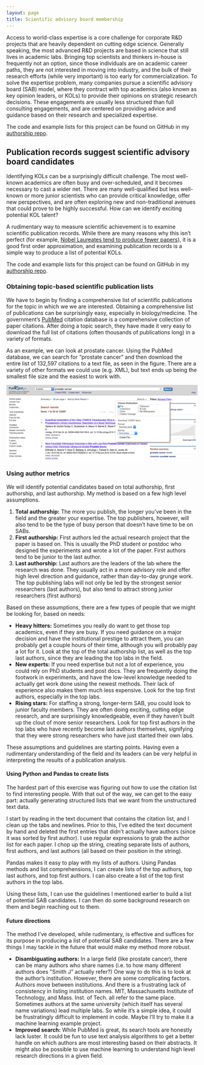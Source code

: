 ```yaml
---
layout: page
title: Scientific advisory board membership
---
```


Access to world-class expertise is a core challenge for corporate R&D projects that are heavily dependent on cutting edge science. Generally speaking, the most advanced R&D projects are based in science that still lives in academic labs. Bringing top scientists and thinkers in-house is frequently not an option, since those individuals are on academic career paths, they are not interested in moving into industry, and the bulk of their research efforts (while very important) is too early for commercialization. To solve the expertise problem, many companies pursue a scientific advisory board (SAB) model, where they contract with top academics (also known as key opinion leaders, or KOLs) to provide their opinions on strategic research decisions. These engagements are usually less structured than full consulting engagements, and are centered on providing advice and guidance based on their research and specialized expertise.

The code and example lists for this project can be found on GitHub in my [authorship repo](https://github.com/winstonlarson/authorship).

## Publication records suggest scientific advisory board candidates

Identifying KOLs can be a surprisingly difficult challenge. The most well-known academics are often busy and over-scheduled, and it becomes necessary to cast a wider net. There are many well-qualified but less well-known or more junior scientists who can provide critical knowledge, offer new perspectives, and are often exploring new and non-traditional avenues that could prove to be highly successful. How can we identify exciting potential KOL talent?

A rudimentary way to measure scientific achievement is to examine scientific publication records. While there are many reasons why this isn’t perfect (for example, [Nobel Laureates tend to produce fewer papers](http://journals.plos.org/plosone/article?id=10.1371/journal.pone.0134164)), it is a good first order approximation, and examining publication records is a simple way to produce a list of potential KOLs.

The code and example lists for this project can be found on GitHub in my [authorship repo](https://github.com/winstonlarson/authorship).

### Obtaining topic-based scientific publication lists

We have to begin by finding a comprehensive list of scientific publications for the topic in which we we are interested. Obtaining a comprehensive list of publications can be surprisingly easy, especially in biology/medicine. The government’s [PubMed](http://www.ncbi.nlm.nih.gov/pubmed) citation database is a comprehensive collection of paper citations. After doing a topic search, they have made it very easy to download the full list of citations (often thousands of publications long) in a variety of formats.

As an example, we can look at prostate cancer. Using the PubMed database, we can search for “prostate cancer” and then download the entire list of 132,597 citations to a text file, as seen in the figure. There are a variety of other formats we could use (e.g. XML), but text ends up being the smallest file size and the easiest to work with.

<p align="center">
<img src="/images/2016-01-04-pubmed-results.png" alt="The pubmed website. Search for your topic, then click on Send to in the upper right corner." width="700">
</p>

### Using author metrics
We will identify potential candidates based on total authorship, first authorship, and last authorship. My method is based on a few high level assumptions.

1. **Total authorship:** The more you publish, the longer you’ve been in the field and the greater your expertise. The top publishers, however, will also tend to be the type of busy person that doesn’t have time to be on SABs.
2. **First authorship:** First authors led the actual research project that the paper is based on. This is usually the PhD student or postdoc who designed the experiments and wrote a lot of the paper. First authors tend to be junior to the last author.
3. **Last authorship:** Last authors are the leaders of the lab where the research was done. They usually act in a more advisory role and offer high level direction and guidance, rather than day-to-day grunge work. The top publishing labs will not only be led by the strongest senior researchers (last authors), but also tend to attract strong junior researchers (first authors)

Based on these assumptions, there are a few types of people that we might be looking for, based on needs:

+ **Heavy hitters:** Sometimes you really do want to get those top academics, even if they are busy. If you need guidance on a major decision and have the institutional prestige to attract them, you can probably get a couple hours of their time, although you will probably pay a lot for it. Look at the top of the total authorship list, as well as the top last authors, since they are leading the top labs in the field.
+ **New experts:** If you need expertise but not a lot of experience, you could rely on PhD students and post docs. They are frequently doing the footwork in experiments, and have the low-level knowledge needed to actually get work done using the newest methods. Their lack of experience also makes them much less expensive. Look for the top first authors, especially in the top labs.
+ **Rising stars:** For staffing a strong, longer-term SAB, you could look to junior faculty members. They are often doing exciting, cutting edge research, and are surprisingly knowledgeable, even if they haven’t built up the clout of more senior researchers. Look for top first authors in the top labs who have recently become last authors themselves, signifying that they were strong researchers who have just started their own labs.

These assumptions and guidelines are starting points. Having even a rudimentary understanding of the field and its leaders can be very helpful in interpreting the results of a publication analysis.

#### Using Python and Pandas to create lists
The hardest part of this exercise was figuring out how to use the citation list to find interesting people. With that out of the way, we can get to the easy part: actually generating structured lists that we want from the unstructured text data.

I start by reading in the text document that contains the citation list, and I clean up the tabs and newlines. Prior to this, I’ve edited the text document by hand and deleted the first entries that didn’t actually have authors (since it was sorted by first author). I use regular expressions to grab the author list for each paper. I chop up the string, creating separate lists of authors, first authors, and last authors (all based on their position in the string).

Pandas makes it easy to play with my lists of authors. Using Pandas methods and list comprehensions, I can create lists of the top authors, top last authors, and top first authors. I can also create a list of the top first authors in the top labs.

Using these lists, I can use the guidelines I mentioned earlier to build a list of potential SAB candidates. I can then do some background research on them and begin reaching out to them.

#### Future directions
The method I’ve developed, while rudimentary, is effective and suffices for its purpose in producing a list of potential SAB candidates. There are a few things I may tackle in the future that would make my method more robust.

+ **Disambiguating authors:** In a large field (like prostate cancer), there can be many authors who share names (i.e. to how many different authors does "Smith J” actually refer?) One way to do this is to look at the author’s institution. However, there are some complicating factors. Authors move between institutions. And there is a frustrating lack of consistency in listing institution names. MIT, Massachusetts Institute of Technology, and Mass. Inst. of Tech. all refer to the same place. Sometimes authors at the same university (which itself has several name variations) lead multiple labs. So while it’s a simple idea, it could be frustratingly difficult to implement in code. Maybe I’ll try to make it a machine learning example project.
+ **Improved search:** While PubMed is great, its search tools are honestly lack luster. It could be fun to use text analysis algorithms to get a better handle on which authors are most interesting based on their abstracts. It might also be possible to use machine learning to understand high level research directions in a given field.
